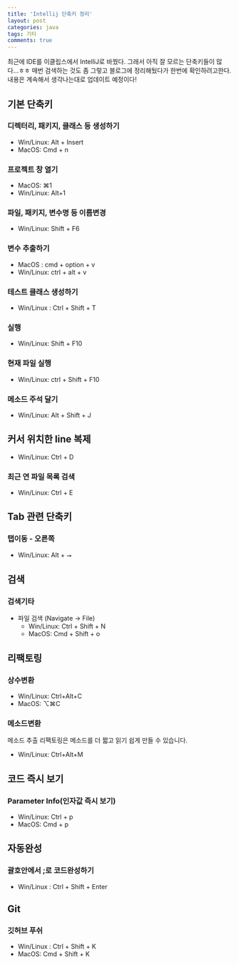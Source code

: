 ```yaml
---
title: 'Intellij 단축키 정리'
layout: post
categories: java
tags: 기타
comments: true
---
```


최근에 IDE를 이클립스에서 IntelliJ로 바꿨다. 그래서 아직 잘 모르는 단축키들이 많다...ㅎㅎ 매번 검색하는 것도 좀 그렇고 블로그에 정리해뒀다가 한번에 확인하려고한다. 내용은 계속해서 생각나는대로 업데이트 예정이다!

## 기본 단축키
### 디렉터리, 패키지, 클래스 등 생성하기
- Win/Linux: Alt + Insert
- MacOS: Cmd + n

### 프로젝트 창 열기
- MacOS: ⌘1
- Win/Linux: Alt+1

### 파일, 패키지, 변수명 등 이름변경
- Win/Linux: Shift + F6

### 변수 추출하기
- MacOS    : cmd + option + v
- Win/Linux: ctrl + alt + v

### 테스트 클래스 생성하기
- Win/Linux : Ctrl + Shift + T

### 실행
- Win/Linux: Shift + F10

### 현재 파일 실행
- Win/Linux: ctrl + Shift + F10

### 메소드 주석 달기
- Win/Linux: Alt + Shift + J

## 커서 위치한 line 복제
- Win/Linux: Ctrl + D

### 최근 연 파일 목록 검색
- Win/Linux: Ctrl + E

## Tab 관련 단축키
### 탭이동 - 오른쪽
- Win/Linux: Alt + ⭢

## 검색
### 검색기타
- 파일 검색 (Navigate -> File)
  - Win/Linux: Ctrl + Shift + N
  - MacOS: Cmd + Shift + o

## 리팩토링
### 상수변환
- Win/Linux: Ctrl+Alt+C
- MacOS: ⌥⌘C

### 메소드변환
메소드 추출 리팩토링은 메소드를 더 짧고 읽기 쉽게 만들 수 있습니다.
- Win/Linux: Ctrl+Alt+M

## 코드 즉시 보기
### Parameter Info(인자값 즉시 보기)
- Win/Linux: Ctrl + p
- MacOS: Cmd + p

## 자동완성
### 괄호안에서 ;로 코드완성하기
- Win/Linux : Ctrl + Shift + Enter

## Git
### 깃허브 푸쉬
- Win/Linux : Ctrl + Shift + K
- MacOS: Cmd + Shift + K